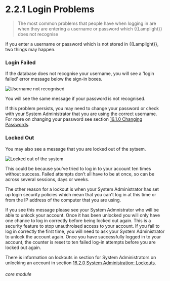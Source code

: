 # 2.2.1 Login Problems

> The most common problems that people have when logging in are when they are entering a username or password which {{Lamplight}} does not recognise



If you enter a username or password which is not stored in {{Lamplight}}, two things may happen. 

### Login Failed

If the database does not recognise your username, you will see a 'login failed' error message below the sign-in boxes.

![Username not recognised](2.2.0a.PNG)

You will see the same message if your password is not recognised.

If this problem persists, you may need to change your password or check with your System Administrator that you are using the correct username. For more on changing your password see section [16.1.0 Changing Passwords](help/index/p/16.1.0).


### Locked Out

You may also see a message that you are locked out of the sytsem.  

![Locked out of the system](2.2.0b.png)

This could be because you’ve tried to log in to your account ten times without success. Failed attempts don’t all have to be at once, so can be across several sessions, days or weeks. 

The other reason for a lockout is when your System Administrator has set up login security policies which mean that you can't log in at this time or from the IP address of the computer that you are using.

If you see this message please see your System Admnistrator who will be able to unlock your account. Once it has been unlocked you will only have one chance to log in correctly before being locked out again. This is a security feature to stop unauthroised access to your account. If you fail to log in correctly the first time, you will need to ask your System Administrator to unlock the account again. Once you have successfully logged in to your account, the counter is reset to ten failed log-in attempts before you are locked out again.

There is information on lockouts in section for System Administrators on unlocking an account in section [16.2.0 System Administration: Lockouts](help/index/p/16.2.0).


###### core module
